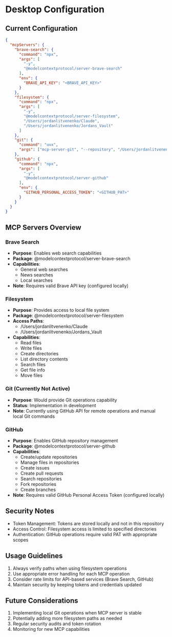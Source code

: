 # Desktop Configuration

## Current Configuration
```json
{
  "mcpServers": {
    "brave-search": {
      "command": "npx",
      "args": [
        "-y",
        "@modelcontextprotocol/server-brave-search"
      ],
      "env": {
        "BRAVE_API_KEY": "<BRAVE_API_KEY>"
      }
    },
    "filesystem": {
      "command": "npx",
      "args": [
        "-y",
        "@modelcontextprotocol/server-filesystem",
        "/Users/jordanlitvenenko/Claude", 
        "/Users/jordanlitvenenko/Jordans_Vault" 
      ]
    },
    "git": {
      "command": "uvx",
      "args": ["mcp-server-git", "--repository", "/Users/jordanlitvenenko/Jordans_Vault"]
    },
    "github": {
      "command": "npx",
      "args": [
        "-y",
        "@modelcontextprotocol/server-github"
      ],
      "env": {
        "GITHUB_PERSONAL_ACCESS_TOKEN": "<GITHUB_PAT>"
      }
    }
  }
}
```

## MCP Servers Overview

### Brave Search
- **Purpose**: Enables web search capabilities
- **Package**: @modelcontextprotocol/server-brave-search
- **Capabilities**: 
  - General web searches
  - News searches
  - Local searches
- **Note**: Requires valid Brave API key (configured locally)

### Filesystem
- **Purpose**: Provides access to local file system
- **Package**: @modelcontextprotocol/server-filesystem
- **Access Paths**:
  - /Users/jordanlitvenenko/Claude
  - /Users/jordanlitvenenko/Jordans_Vault
- **Capabilities**:
  - Read files
  - Write files
  - Create directories
  - List directory contents
  - Search files
  - Get file info
  - Move files

### Git (Currently Not Active)
- **Purpose**: Would provide Git operations capability
- **Status**: Implementation in development
- **Note**: Currently using GitHub API for remote operations and manual local Git commands

### GitHub
- **Purpose**: Enables GitHub repository management
- **Package**: @modelcontextprotocol/server-github
- **Capabilities**:
  - Create/update repositories
  - Manage files in repositories
  - Create issues
  - Create pull requests
  - Search repositories
  - Fork repositories
  - Create branches
- **Note**: Requires valid GitHub Personal Access Token (configured locally)

## Security Notes
- Token Management: Tokens are stored locally and not in this repository
- Access Control: Filesystem access is limited to specified directories
- Authentication: GitHub operations require valid PAT with appropriate scopes

## Usage Guidelines
1. Always verify paths when using filesystem operations
2. Use appropriate error handling for each MCP operation
3. Consider rate limits for API-based services (Brave Search, GitHub)
4. Maintain security by keeping tokens and credentials updated

## Future Considerations
1. Implementing local Git operations when MCP server is stable
2. Potentially adding more filesystem paths as needed
3. Regular security audits and token rotation
4. Monitoring for new MCP capabilities